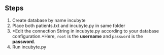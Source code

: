 ## Steps
1) Create database by name incubyte
2) Place both patients.txt and incubyte.py in same folder 
3) *Edit the connection String in incubyte.py according to your database configuration.*Here, `root` is the **username** and `password` is the **password**.
4) Run incubyte.py
